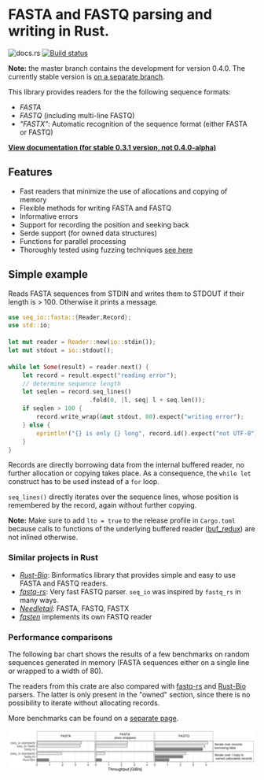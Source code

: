 
# FASTA and FASTQ parsing and writing in Rust.

![docs.rs](https://docs.rs/seq_io/badge.svg)
[![Build status](https://api.travis-ci.org/markschl/seq_io.png)](https://travis-ci.org/markschl/seq_io)

**Note:** the master branch contains the development for version 0.4.0. The
currently stable version is [on a separate branch](https://github.com/markschl/seq_io/tree/v0.3).

This library provides readers for the the following sequence formats:

* *FASTA*
* *FASTQ* (including multi-line FASTQ)
* *"FASTX"*: Automatic recognition of the sequence format (either FASTA or FASTQ)

[**View documentation (for stable 0.3.1 version, not 0.4.0-alpha)**](https://docs.rs/seq_io)

## Features

* Fast readers that minimize the use of allocations and copying of memory
* Flexible methods for writing FASTA and FASTQ
* Informative errors
* Support for recording the position and seeking back
* Serde support (for owned data structures)
* Functions for parallel processing
* Thoroughly tested using fuzzing techniques [see here](FUZZING.md)


## Simple example

Reads FASTA sequences from STDIN and writes them to STDOUT if their length is 
\> 100. Otherwise it prints a message.

```rust
use seq_io::fasta::{Reader,Record};
use std::io;

let mut reader = Reader::new(io::stdin());
let mut stdout = io::stdout();

while let Some(result) = reader.next() {
    let record = result.expect("reading error");
    // determine sequence length
    let seqlen = record.seq_lines()
                       .fold(0, |l, seq| l + seq.len());
    if seqlen > 100 {
        record.write_wrap(&mut stdout, 80).expect("writing error");
    } else {
        eprintln!("{} is only {} long", record.id().expect("not UTF-8"), seqlen);
    }
}
```

Records are directly borrowing data from the internal buffered reader,
no further allocation or copying takes place.
As a consequence, the `while let` construct has to be used instead of a `for`
loop.

`seq_lines()` directly iterates over the sequence lines, whose position 
is remembered by the record, again without further copying.

**Note:** Make sure to add `lto = true` to the release profile in `Cargo.toml`
because calls to functions of the underlying buffered reader
([buf_redux](https://github.com/abonander/buf_redux)) are not inlined otherwise.


### Similar projects in Rust

* *[Rust-Bio](https://rust-bio.github.io)*: Binformatics library that provides
  simple and easy to use FASTA and FASTQ readers.
* *[fastq-rs](https://github.com/aseyboldt/fastq-rs)*: Very fast FASTQ parser.
  `seq_io` was inspired by `fastq_rs` in many ways.
* *[Needletail](https://github.com/onecodex/needletail)*: FASTA, FASTQ, FASTX
* *[fasten](https://github.com/lskatz/fasten)* implements its own FASTQ reader

### Performance comparisons

The following bar chart shows the results of a few benchmarks on random
sequences generated in memory (FASTA sequences either on a single line or 
wrapped to a width of 80).

The readers from this crate are also compared with 
[fastq-rs](https://github.com/aseyboldt/fastq-rs)
and [Rust-Bio](https://rust-bio.github.io) parsers. The latter is only present
in the "owned" section, since there is no possibility to iterate without
allocating records.

More benchmarks can be found on a [separate page](BENCHMARK.md).

![benchmark results](bench_results/reader_comparison_simple.png)

